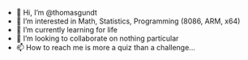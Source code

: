 - 👋 Hi, I’m @thomasgundt
- 👀 I’m interested in Math, Statistics, Programming (8086, ARM, x64)
- 🌱 I’m currently learning for life
- 💞️ I’m looking to collaborate on nothing particular
- 📫 How to reach me is more a quiz than a challenge...

<!---
thomasgundt/thomasgundt is a ✨ special ✨ repository because its `README.md` (this file) appears on your GitHub profile.
You can click the Preview link to take a look at your changes.
--->
